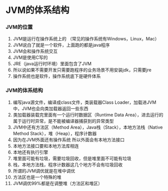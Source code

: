 # JVM的体系结构

### JVM的位置

1. JVM是运行在操作系统上的 （常见的操作系统有Windows，Linux，Mac）
2. JVM说白了就是一个软件，上面跑的都是java程序
3. JVM会和操作系统交互
4. JVM是使用C写的
5. JRE（java运行时环境）里面包含了JVM
6. 所以说如果不需要开发只需要跑程序的业务场景不用安装jdk，只需要jre
7. 操作系统也是软件，操作系统底下是硬件体系

### JVM的体系结构

1. 编写java源文件，编译成class文件，类装载器Class Loader，加载进JVM中，JVM也会向类加载器返回一些东西
2. 类加载器装载完里面有一个运行时数据区（Runtime Data Area），进去运行的属于运行时异常，是不能被编译器捕获到的异常类型
3. JVM中还有方法区（Method Area），Java栈（Stack），本地方法栈（Native Method Stack），堆（Heap），程序计数器
4. 因为在JVM外面还有操作系统 所以外面会有本地方法接口
5. 本地方法接口要和本地方法库相连
6. 本地还有执行引擎
7. 堆里面可能有垃圾，需要垃圾回收，但是堆里面不可能有垃圾
8. 栈，本地方法栈，程序计数器这几个地方不会有垃圾回收
9. 所谓的JVM调优就是在堆中调优
10. 方法区也是一个特殊的堆
11. JVM调优99%都是在调整堆（方法区和堆区）